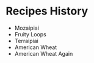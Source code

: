 # Recipes History

- Mozaipiai
- Fruity Loops
- Terraipiai
- American Wheat 
- American Wheat Again
